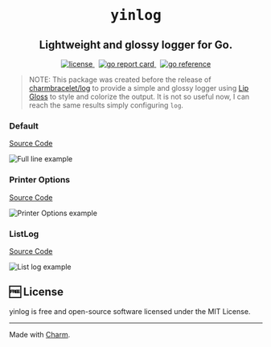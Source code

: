 <h1 align="center">
    <span style="font-family: monospace;">yinlog</span>
</h1>
<h2 align="center">
Lightweight and glossy logger for Go.
</h2>
<p align="center">
    <a href="https://github.com/sveltinio/prompts/blob/main/LICENSE" target="_blank">
        <img src="https://img.shields.io/badge/license-mit-blue?style=flat-square&logo=none" alt="license" />
    </a>
     &nbsp;
     <a href="https://goreportcard.com/report/github.com/sveltinio/yinlog/" target="_blank">
        <img src="https://goreportcard.com/badge/github.com/sveltinio/yinlog" alt="go report card" />
    </a>
    &nbsp;
    <a href="https://pkg.go.dev/github.com/sveltinio/yinlog/" target="_blank">
        <img src="https://pkg.go.dev/badge/github.com/sveltinio/yinlog/.svg" alt="go reference" />
    </a>
</p>

> NOTE: This package was created before the release of [charmbracelet/log](https://github.com/charmbracelet/log) to provide a simple and glossy logger using [Lip Gloss](https://github.com/charmbracelet/lipgloss) to style and colorize the output. It is not so useful now, I can reach the same results simply configuring `log`.

### Default

[Source Code](_examples/full-line/main.go)

<img src="https://statics.sveltin.io/github/yinlog/full.gif" alt="Full line example">

### Printer Options

[Source Code](_examples/options/main.go)

<img src="https://statics.sveltin.io/github/yinlog/options.gif" alt="Printer Options example">

### ListLog

[Source Code](_examples/list/main.go)

<img src="https://statics.sveltin.io/github/yinlog/list.gif" alt="List log example">

## :free: License

yinlog is free and open-source software licensed under the MIT License.

***
Made with [Charm](https://charm.sh).
